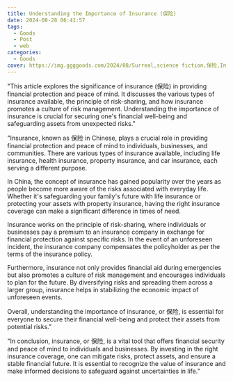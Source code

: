 ```yaml
---
title: Understanding the Importance of Insurance (保险)
date: 2024-08-28 06:41:57
tags:
  - Goods
  - Post
  - web
categories:
  - Goods
cover: https://img.ggggoods.com/2024/08/Surreal,science fiction,保险,Insurance,technology,tech,diagrams,renderings,colors_20240830_00001_.png
---
```


"This article explores the significance of insurance (保险) in providing financial protection and peace of mind. It discusses the various types of insurance available, the principle of risk-sharing, and how insurance promotes a culture of risk management. Understanding the importance of insurance is crucial for securing one's financial well-being and safeguarding assets from unexpected risks."

"Insurance, known as 保险 in Chinese, plays a crucial role in providing financial protection and peace of mind to individuals, businesses, and communities. There are various types of insurance available, including life insurance, health insurance, property insurance, and car insurance, each serving a different purpose.

In China, the concept of insurance has gained popularity over the years as people become more aware of the risks associated with everyday life. Whether it's safeguarding your family's future with life insurance or protecting your assets with property insurance, having the right insurance coverage can make a significant difference in times of need.

Insurance works on the principle of risk-sharing, where individuals or businesses pay a premium to an insurance company in exchange for financial protection against specific risks. In the event of an unforeseen incident, the insurance company compensates the policyholder as per the terms of the insurance policy.

Furthermore, insurance not only provides financial aid during emergencies but also promotes a culture of risk management and encourages individuals to plan for the future. By diversifying risks and spreading them across a larger group, insurance helps in stabilizing the economic impact of unforeseen events.

Overall, understanding the importance of insurance, or 保险, is essential for everyone to secure their financial well-being and protect their assets from potential risks."

"In conclusion, insurance, or 保险, is a vital tool that offers financial security and peace of mind to individuals and businesses. By investing in the right insurance coverage, one can mitigate risks, protect assets, and ensure a stable financial future. It is essential to recognize the value of insurance and make informed decisions to safeguard against uncertainties in life."
